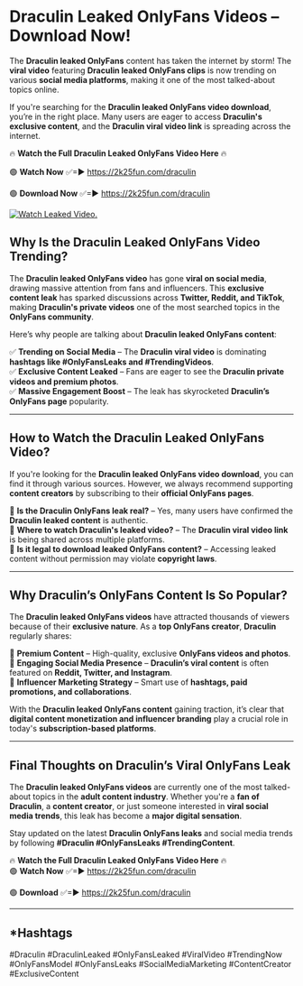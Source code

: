 # Draculin Leaked OnlyFans Videos – Download Now!

The **Draculin leaked OnlyFans** content has taken the internet by storm! The **viral video** featuring **Draculin leaked OnlyFans clips** is now trending on various **social media platforms**, making it one of the most talked-about topics online.  

If you're searching for the **Draculin leaked OnlyFans video download**, you’re in the right place. Many users are eager to access **Draculin's exclusive content**, and the **Draculin viral video link** is spreading across the internet.  

🔥 **Watch the Full Draculin Leaked OnlyFans Video Here** 🔥  

🟢 **Watch Now** ✅=► https://2k25fun.com/draculin

🟢 **Download Now** ✅=► https://2k25fun.com/draculin

[![Watch Leaked Video.](https://miro.medium.com/v2/resize:fit:828/format:webp/1*cilzJN44JGOrTw9NJCrNHA.gif "Watch Leaked Video")](https://2k25fun.com/draculin)

## **Why Is the Draculin Leaked OnlyFans Video Trending?**  

The **Draculin leaked OnlyFans video** has gone **viral on social media**, drawing massive attention from fans and influencers. This **exclusive content leak** has sparked discussions across **Twitter, Reddit, and TikTok**, making **Draculin's private videos** one of the most searched topics in the **OnlyFans community**.  

Here’s why people are talking about **Draculin leaked OnlyFans content**:  

✅ **Trending on Social Media** – The **Draculin viral video** is dominating **hashtags like #OnlyFansLeaks and #TrendingVideos**.  
✅ **Exclusive Content Leaked** – Fans are eager to see the **Draculin private videos and premium photos**.  
✅ **Massive Engagement Boost** – The leak has skyrocketed **Draculin’s OnlyFans page** popularity.  

---

## **How to Watch the Draculin Leaked OnlyFans Video?**  

If you're looking for the **Draculin leaked OnlyFans video download**, you can find it through various sources. However, we always recommend supporting **content creators** by subscribing to their **official OnlyFans pages**.  

🔹 **Is the Draculin OnlyFans leak real?** – Yes, many users have confirmed the **Draculin leaked content** is authentic.  
🔹 **Where to watch Draculin's leaked video?** – The **Draculin viral video link** is being shared across multiple platforms.  
🔹 **Is it legal to download leaked OnlyFans content?** – Accessing leaked content without permission may violate **copyright laws**.  

---

## **Why Draculin’s OnlyFans Content Is So Popular?**  

The **Draculin leaked OnlyFans videos** have attracted thousands of viewers because of their **exclusive nature**. As a **top OnlyFans creator**, **Draculin** regularly shares:  

📌 **Premium Content** – High-quality, exclusive **OnlyFans videos and photos**.  
📌 **Engaging Social Media Presence** – **Draculin’s viral content** is often featured on **Reddit, Twitter, and Instagram**.  
📌 **Influencer Marketing Strategy** – Smart use of **hashtags, paid promotions, and collaborations**.  

With the **Draculin leaked OnlyFans content** gaining traction, it’s clear that **digital content monetization and influencer branding** play a crucial role in today's **subscription-based platforms**.  

---

## **Final Thoughts on Draculin’s Viral OnlyFans Leak**  

The **Draculin leaked OnlyFans videos** are currently one of the most talked-about topics in the **adult content industry**. Whether you're a **fan of Draculin**, a **content creator**, or just someone interested in **viral social media trends**, this leak has become a **major digital sensation**.  

Stay updated on the latest **Draculin OnlyFans leaks** and social media trends by following **#Draculin #OnlyFansLeaks #TrendingContent**.  

🔥 **Watch the Full Draculin Leaked OnlyFans Video Here** 🔥  
🟢 **Watch Now** ✅=► https://2k25fun.com/draculin

🟢 **Download** ✅=► https://2k25fun.com/draculin

---

## *Hashtags
#Draculin #DraculinLeaked #OnlyFansLeaked #ViralVideo #TrendingNow #OnlyFansModel #OnlyFansLeaks #SocialMediaMarketing #ContentCreator #ExclusiveContent  
